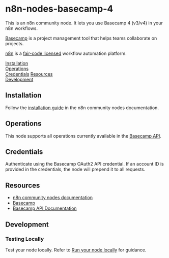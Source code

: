 # n8n-nodes-basecamp-4

This is an n8n community node. It lets you use Basecamp 4 (v3/v4) in your n8n workflows.

[Basecamp](https://basecamp.com/) is a project management tool that helps teams collaborate on projects.

[n8n](https://n8n.io/) is a [fair-code licensed](https://docs.n8n.io/reference/license/) workflow automation platform.

[Installation](#installation)  
[Operations](#operations)  
[Credentials](#credentials) 
[Resources](#resources)  
[Development](#development)
## Installation
Follow the [installation guide](https://docs.n8n.io/integrations/community-nodes/installation/) in the n8n community nodes documentation.

## Operations
This node supports all operations currently available in the [Basecamp API](https://github.com/basecamp/bc3-api).

## Credentials
Authenticate using the Basecamp OAuth2 API credential. If an account ID is provided in the credentials, the node will prepend it to all requests.

## Resources

* [n8n community nodes documentation](https://docs.n8n.io/integrations/community-nodes/)
* [Basecamp](https://basecamp.com/)
* [Basecamp API Documentation](https://github.com/basecamp/bc3-api)

## Development
### Testing Locally
Test your node locally. Refer to [Run your node locally](https://docs.n8n.io/integrations/creating-nodes/test/run-node-locally/) for guidance.
